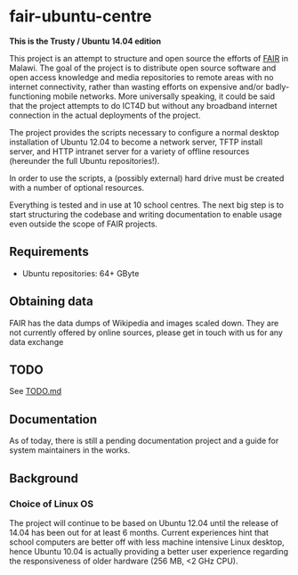 fair-ubuntu-centre
==================

**This is the Trusty / Ubuntu 14.04 edition**

This project is an attempt to structure and open source the efforts of [FAIR](http://www.fairinternational.org) in Malawi.
The goal of the project is to distribute open source software and open access knowledge and media repositories to remote areas with no internet connectivity, rather than wasting efforts on expensive and/or badly-functioning mobile networks. More universally speaking, it could be said that the project attempts to do ICT4D but without any broadband internet connection in the actual deployments of the project.

The project provides the scripts necessary to configure a normal desktop installation of Ubuntu 12.04 to become a
network server, TFTP install server, and HTTP intranet server for a variety of offline resources (hereunder the full Ubuntu repositories!).

In order to use the scripts, a (possibly external) hard drive must be created with a number of optional resources.

Everything is tested and in use at 10 school centres. The next big step is to start structuring the codebase and writing documentation to enable usage even outside the scope of FAIR projects.

Requirements
------------

* Ubuntu repositories: 64+ GByte

Obtaining data
--------------

FAIR has the data dumps of Wikipedia and images scaled down. They are not currently offered by
online sources, please get in touch with us for any data exchange

TODO
----

See [TODO.md](TODO.md)

Documentation
-------------

As of today, there is still a pending documentation project and a guide for system maintainers in the works.

Background
------------------

### Choice of Linux OS

The project will continue to be based on Ubuntu 12.04 until the release of 14.04 has been out for at least 6 months.
Current experiences hint that school computers are better off with less machine intensive Linux desktop, hence Ubuntu 10.04
is actually providing a better user experience regarding the responsiveness of older hardware (256 MB, <2 GHz CPU).
